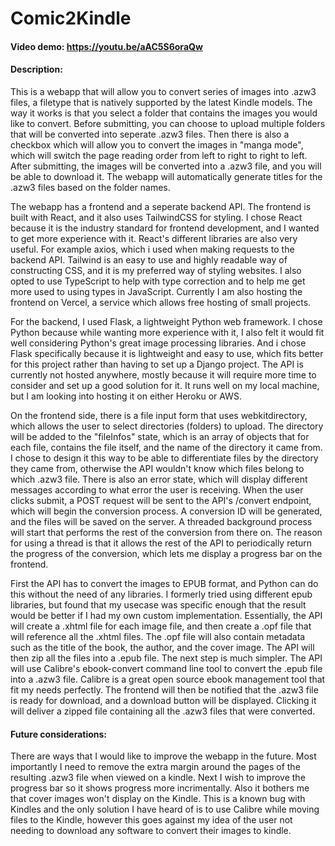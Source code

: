 # Comic2Kindle

#### Video demo: https://youtu.be/aAC5S6oraQw

#### Description:

This is a webapp that will allow you to convert series of images into .azw3 files, a filetype that is natively supported by the latest Kindle models. The way it works is that you select a folder that contains the images you would like to convert. Before submitting, you can choose to upload multiple folders that will be converted into seperate .azw3 files. Then there is also a checkbox which will allow you to convert the images in "manga mode", which will switch the page reading order from left to right to right to left. After submitting, the images will be converted into a .azw3 file, and you will be able to download it. The webapp will automatically generate titles for the .azw3 files based on the folder names.

The webapp has a frontend and a seperate backend API. The frontend is built with React, and it also uses TailwindCSS for styling. I chose React because it is the industry standard for frontend development, and I wanted to get more experience with it. React's different libraries are also very useful. For example axios, which i used when making requests to the backend API. Tailwind is an easy to use and highly readable way of constructing CSS, and it is my preferred way of styling websites. I also opted to use TypeScript to help with type correction and to help me get more used to using types in JavaScript. Currently I am also hosting the frontend on Vercel, a service which allows free hosting of small projects.

For the backend, I used Flask, a lightweight Python web framework. I chose Python because while wanting more experience with it, I also felt it would fit well considering Python's great image processing libraries. And i chose Flask specifically because it is lightweight and easy to use, which fits better for this project rather than having to set up a Django project. The API is currently not hosted anywhere, mostly because it will require more time to consider and set up a good solution for it. It runs well on my local machine, but I am looking into hosting it on either Heroku or AWS.

On the frontend side, there is a file input form that uses webkitdirectory, which allows the user to select directories (folders) to upload. The directory will be added to the "fileInfos" state, which is an array of objects that for each file, contains the file itself, and the name of the directory it came from. I chose to design it this way to be able to differentiate files by the directory they came from, otherwise the API wouldn't know which files belong to which .azw3 file. There is also an error state, which will display different messages according to what error the user is receiving. When the user clicks submit, a POST request will be sent to the API's /convert endpoint, which will begin the conversion process. A conversion ID will be generated, and the files will be saved on the server. A threaded background process will start that performs the rest of the conversion from there on. The reason for using a thread is that it allows the rest of the API to periodically return the progress of the conversion, which lets me display a progress bar on the frontend.

First the API has to convert the images to EPUB format, and Python can do this without the need of any libraries. I formerly tried using different epub libraries, but found that my usecase was specific enough that the result would be better if I had my own custom implementation. Essentially, the API will create a .xhtml file for each image file, and then create a .opf file that will reference all the .xhtml files. The .opf file will also contain metadata such as the title of the book, the author, and the cover image. The API will then zip all the files into a .epub file.
The next step is much simpler. The API will use Calibre's ebook-convert command line tool to convert the .epub file into a .azw3 file. Calibre is a great open source ebook management tool that fit my needs perfectly. The frontend will then be notified that the .azw3 file is ready for download, and a download button will be displayed. Clicking it will deliver a zipped file containing all the .azw3 files that were converted.

#### Future considerations:

There are ways that I would like to improve the webapp in the future. Most importantly I need to remove the extra margin around the pages of the resulting .azw3 file when viewed on a kindle. Next I wish to improve the progress bar so it shows progress more incrimentally. Also it bothers me that cover images won't display on the Kindle. This is a known bug with Kindles and the only solution I have heard of is to use Calibre while moving files to the Kindle, however this goes against my idea of the user not needing to download any software to convert their images to kindle.
